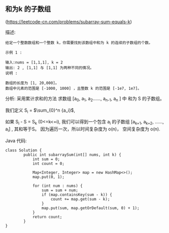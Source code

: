 ## 和为k 的子数组
(https://leetcode-cn.com/problems/subarray-sum-equals-k)

描述:
```
给定一个整数数组和一个整数 k，你需要找到该数组中和为 k 的连续的子数组的个数。

示例 1 :

输入:nums = [1,1,1], k = 2
输出: 2 , [1,1] 与 [1,1] 为两种不同的情况。
说明 :

数组的长度为 [1, 20,000]。
数组中元素的范围是 [-1000, 1000] ，且整数 k 的范围是 [-1e7, 1e7]。
```
分析:
采用累计求和的方法 求数组 [a<sub>0</sub>, a<sub>1</sub>, a<sub>2</sub>……, a<sub>n-1</sub>, a<sub>n</sub> ] 中 和为 S 的子数组。

我们定义 S<sub>i</sub> = $\sum_{0}^n {a_i}$, 

如果 S<sub>i</sub> - S = S<sub>k</sub> (0<=k<=i),
我们可以得到一个包含 a<sub>i</sub> 的子数组 [a<sub>k+1</sub>, a<sub>k+2</sub>, ……, a<sub>i</sub>] , 其和等于S。
因为遍历一次，所以时间复杂度为 o(n)， 空间复杂度为 o(n).

Java 代码:
```
class Solution {
        public int subarraySum(int[] nums, int k) {
            int sum = 0; 
            int count = 0;

            Map<Integer, Integer> map = new HashMap<>();
            map.put(0, 1);

            for (int num : nums) {
                sum = sum + num;
                if (map.containsKey(sum - k)) {
                    count += map.get(sum - k);
                }
                map.put(sum, map.getOrDefault(sum, 0) + 1);
            }
            return count;
        }
}
```
